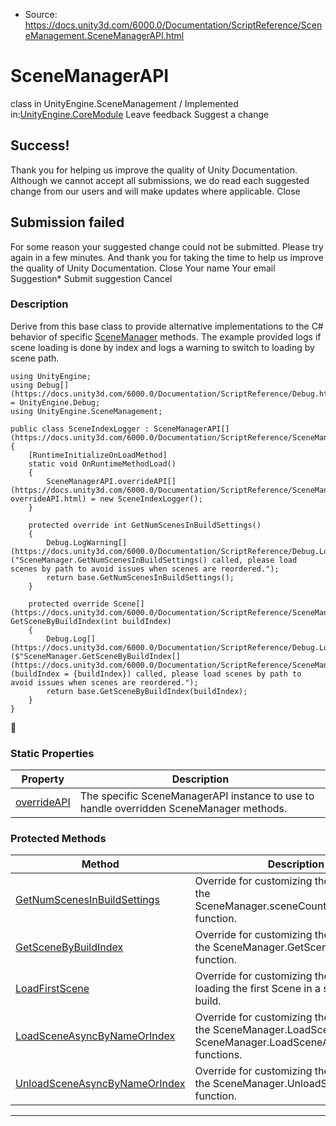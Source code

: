 * Source: https://docs.unity3d.com/6000.0/Documentation/ScriptReference/SceneManagement.SceneManagerAPI.html

# SceneManagerAPI
class in UnityEngine.SceneManagement
/
Implemented in:[UnityEngine.CoreModule](https://docs.unity3d.com/6000.0/Documentation/ScriptReference/UnityEngine.CoreModule.html)
Leave feedback
Suggest a change
## Success!
Thank you for helping us improve the quality of Unity Documentation. Although we cannot accept all submissions, we do read each suggested change from our users and will make updates where applicable.
Close
## Submission failed
For some reason your suggested change could not be submitted. Please <a>try again</a> in a few minutes. And thank you for taking the time to help us improve the quality of Unity Documentation.
Close
Your name Your email Suggestion* Submit suggestion
Cancel
### Description
Derive from this base class to provide alternative implementations to the C# behavior of specific [SceneManager](https://docs.unity3d.com/6000.0/Documentation/ScriptReference/SceneManagement.SceneManager.html) methods.
The example provided logs if scene loading is done by index and logs a warning to switch to loading by scene path.
```
using UnityEngine;
using Debug[](https://docs.unity3d.com/6000.0/Documentation/ScriptReference/Debug.html) = UnityEngine.Debug;
using UnityEngine.SceneManagement;  
  
public class SceneIndexLogger : SceneManagerAPI[](https://docs.unity3d.com/6000.0/Documentation/ScriptReference/SceneManagement.SceneManagerAPI.html)
{
    [RuntimeInitializeOnLoadMethod]
    static void OnRuntimeMethodLoad()
    {
        SceneManagerAPI.overrideAPI[](https://docs.unity3d.com/6000.0/Documentation/ScriptReference/SceneManagement.SceneManagerAPI-overrideAPI.html) = new SceneIndexLogger();
    }  
  
    protected override int GetNumScenesInBuildSettings()
    {
        Debug.LogWarning[](https://docs.unity3d.com/6000.0/Documentation/ScriptReference/Debug.LogWarning.html)("SceneManager.GetNumScenesInBuildSettings() called, please load scenes by path to avoid issues when scenes are reordered.");
        return base.GetNumScenesInBuildSettings();
    }  
  
    protected override Scene[](https://docs.unity3d.com/6000.0/Documentation/ScriptReference/SceneManagement.Scene.html) GetSceneByBuildIndex(int buildIndex)
    {
        Debug.Log[](https://docs.unity3d.com/6000.0/Documentation/ScriptReference/Debug.Log.html)($"SceneManager.GetSceneByBuildIndex[](https://docs.unity3d.com/6000.0/Documentation/ScriptReference/SceneManagement.SceneManager.GetSceneByBuildIndex.html)(buildIndex = {buildIndex}) called, please load scenes by path to avoid issues when scenes are reordered.");
        return base.GetSceneByBuildIndex(buildIndex);
    }
}

```

### Static Properties
Property | Description  
---|---  
[overrideAPI](https://docs.unity3d.com/6000.0/Documentation/ScriptReference/SceneManagement.SceneManagerAPI-overrideAPI.html) | The specific SceneManagerAPI instance to use to handle overridden SceneManager methods.  
### Protected Methods
Method | Description  
---|---  
[GetNumScenesInBuildSettings](https://docs.unity3d.com/6000.0/Documentation/ScriptReference/SceneManagement.SceneManagerAPI.GetNumScenesInBuildSettings.html) | Override for customizing the behavior of the SceneManager.sceneCountInBuildSettings function.  
[GetSceneByBuildIndex](https://docs.unity3d.com/6000.0/Documentation/ScriptReference/SceneManagement.SceneManagerAPI.GetSceneByBuildIndex.html) | Override for customizing the behavior of the SceneManager.GetSceneByBuildIndex function.  
[LoadFirstScene](https://docs.unity3d.com/6000.0/Documentation/ScriptReference/SceneManagement.SceneManagerAPI.LoadFirstScene.html) | Override for customizing the behavior of loading the first Scene in a stub player build.  
[LoadSceneAsyncByNameOrIndex](https://docs.unity3d.com/6000.0/Documentation/ScriptReference/SceneManagement.SceneManagerAPI.LoadSceneAsyncByNameOrIndex.html) | Override for customizing the behavior of the SceneManager.LoadScene and SceneManager.LoadSceneAsync functions.  
[UnloadSceneAsyncByNameOrIndex](https://docs.unity3d.com/6000.0/Documentation/ScriptReference/SceneManagement.SceneManagerAPI.UnloadSceneAsyncByNameOrIndex.html) | Override for customizing the behavior of the SceneManager.UnloadSceneAsync function.  
* * *
